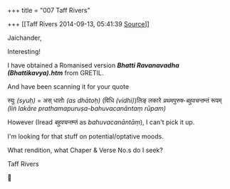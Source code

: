 +++
title = "007 Taff Rivers"

+++
[[Taff Rivers	2014-09-13, 05:41:39 [Source](https://groups.google.com/g/samskrita/c/dvhwtiBGHNk)]]



Jaichander,

  

 Interesting!

I have obtained a Romanised version ***Bhatti Ravanavadha (Bhattikavya).htm*** from GRETIL.

And have been scanning it for your quote

स्युः *(syuḥ)* = अस् धातोः *(as dhātoḥ)* (विधि *(vidhi)*)लिङ् लकारे *प्रथमपुरुष*-*बहुवचना*न्तं रूपम् *(liṅ lakāre prathamapuruṣa-bahuvacanāntaṃ rūpam)*

However (Iread *बहुवचना*न्तं as *bahuvacanāntāṃ*), I can't pick it up.

I'm looking for that stuff on potential/optative moods.

  

What rendition, what Chaper & Verse No.s do I seek?

  

 Taff Rivers



